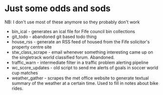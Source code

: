 Just some odds and sods
=======================

NB: I don't use most of these anymore so they probably don't work

* bin_ical - generates an ical file for Fife council bin collections
* git_todo - abandoned git based todo thing
* house_rss - generate an RSS feed of housed from the Fife solicitor's property centre site
* stw_class_scrape - email whenever something interesting came up on the singletrack world classified forum. Abandoned.
* traffic_warn - intermediate filter in a traffic problem alerting pipeline
* wc_score_updates - old script to send me alerts of goals in soccer world cup matches
* weather_gather - scrapes the met office website to generate textual summary of the weather at a certain time. Used to fill in notes about bike rides.
